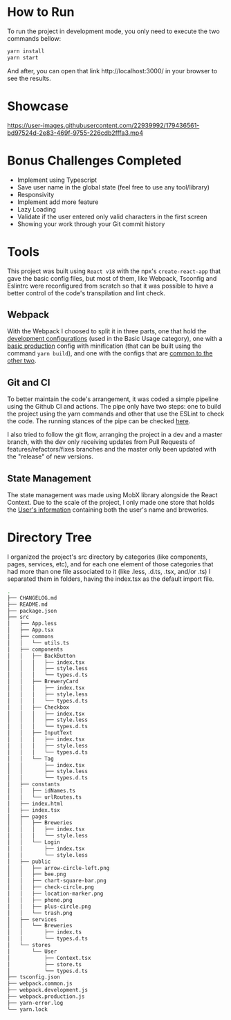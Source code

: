 # How to Run

To run the project in development mode, you only need to execute the two commands bellow:

```bash
yarn install
yarn start
```

And after, you can open that link http://localhost:3000/ in your browser to see the results.

# Showcase

https://user-images.githubusercontent.com/22939992/179436561-bd97524d-2e83-469f-9755-226cdb2fffa3.mp4

# Bonus Challenges Completed

- Implement using Typescript
- Save user name in the global state (feel free to use any tool/library)
- Responsivity
- Implement add more feature
- Lazy Loading
- Validate if the user entered only valid characters in the first screen
- Showing your work through your Git commit history

# Tools

This project was built using `React v18` with the npx's `create-react-app` that gave the basic config files, but most of them, like Webpack, Tsconfig and Eslintrc were reconfigured from scratch so that it was possible to have a better control of the code's transpilation and lint check.

## Webpack

With the Webpack I choosed to split it in three parts, one that hold the [development configurations](webpack.development.js) (used in the Basic Usage category), one with a [basic production](webpack.production.js) config with minification (that can be built using the command `yarn build`), and one with the configs that are [common to the other two](webpack.common.js).

## Git and CI

To better maintain the code's arrangement, it was coded a simple pipeline using the Github CI and actions. The pipe only have two steps: one to build the project using the yarn commands and other that use the ESLint to check the code. The running stances of the pipe can be checked [here](https://github.com/Drayton80/bees-beverage-pages/actions).

I also tried to follow the git flow, arranging the project in a dev and a master branch, with the dev only receiving updates from Pull Requests of features/refactors/fixes branches and the master only been updated with the "release" of new versions.

## State Management

The state management was made using MobX library alongside the React Context. Due to the scale of the project, I only made one store that holds the [User's information](src/stores/User/store.ts) containing both the user's name and breweries.

# Directory Tree

I organized the project's src directory by categories (like components, pages, services, etc), and for each one element of those categories that had more than one file associated to it (like .less, .d.ts, .tsx, and/or .ts) I separated them in folders, having the index.tsx as the default import file.

```bash
.
├── CHANGELOG.md
├── README.md
├── package.json
├── src
│   ├── App.less
│   ├── App.tsx
│   ├── commons
│   │   └── utils.ts
│   ├── components
│   │   ├── BackButton
│   │   │   ├── index.tsx
│   │   │   ├── style.less
│   │   │   └── types.d.ts
│   │   ├── BreweryCard
│   │   │   ├── index.tsx
│   │   │   ├── style.less
│   │   │   └── types.d.ts
│   │   ├── Checkbox
│   │   │   ├── index.tsx
│   │   │   ├── style.less
│   │   │   └── types.d.ts
│   │   ├── InputText
│   │   │   ├── index.tsx
│   │   │   ├── style.less
│   │   │   └── types.d.ts
│   │   └── Tag
│   │       ├── index.tsx
│   │       ├── style.less
│   │       └── types.d.ts
│   ├── constants
│   │   ├── idNames.ts
│   │   └── urlRoutes.ts
│   ├── index.html
│   ├── index.tsx
│   ├── pages
│   │   ├── Breweries
│   │   │   ├── index.tsx
│   │   │   └── style.less
│   │   └── Login
│   │       ├── index.tsx
│   │       └── style.less
│   ├── public
│   │   ├── arrow-circle-left.png
│   │   ├── bee.png
│   │   ├── chart-square-bar.png
│   │   ├── check-circle.png
│   │   ├── location-marker.png
│   │   ├── phone.png
│   │   ├── plus-circle.png
│   │   └── trash.png
│   ├── services
│   │   └── Breweries
│   │       ├── index.ts
│   │       └── types.d.ts
│   └── stores
│       └── User
│           ├── Context.tsx
│           ├── store.ts
│           └── types.d.ts
├── tsconfig.json
├── webpack.common.js
├── webpack.development.js
├── webpack.production.js
├── yarn-error.log
└── yarn.lock
```
